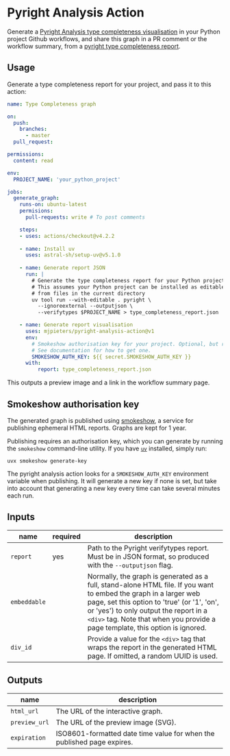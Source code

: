 # Pyright Analysis Action

Generate a [Pyright Analysis type completeness visualisation](https://github.org/mjpieters/pyright-analysis) in your Python project Github workflows, and share this graph in a PR comment or the workflow summary, from a [pyright type completeness report](https://microsoft.github.io/pyright/#/typed-libraries?id=verifying-type-completeness).

## Usage

Generate a type completeness report for your project, and pass it to
this action:

```yaml
name: Type Completeness graph

on:
  push:
    branches:
      - master
  pull_request:

permissions:
  content: read

env:
  PROJECT_NAME: 'your_python_project'

jobs:
  generate_graph:
    runs-on: ubuntu-latest
    permisions:
      pull-requests: write # To post comments

    steps:
    - uses: actions/checkout@v4.2.2
      
    - name: Install uv
      uses: astral-sh/setup-uv@v5.1.0
    
    - name: Generate report JSON
      run: |
        # Generate the type completeness report for your Python project.
        # This assumes your Python project can be installed as editable
        # from files in the current directory
        uv tool run --with-editable . pyright \
          --ignoreexternal --outputjson \
          --verifytypes $PROJECT_NAME > type_completeness_report.json

    - name: Generate report visualisation
      uses: mjpieters/pyright-analysis-action@v1
      env:
        # Smokeshow authorisation key for your project. Optional, but recommended.
        # See documentation for how to get one.
        SMOKESHOW_AUTH_KEY: ${{ secret.SMOKESHOW_AUTH_KEY }}
      with:
          report: type_completeness_report.json
```

This outputs a preview image and a link in the workflow summary page.

## Smokeshow authorisation key

The generated graph is published using [smokeshow](https://smokeshow.helpmanual.io/), a service for publishing ephemeral HTML reports. Graphs are kept for 1 year.

Publishing requires an authorisation key, which you can generate by running the `smokeshow` command-line utility. If you have [`uv`](https://docs.astral.sh/uv/) installed, simply run:

```shell
uvx smokeshow generate-key
```

The pyright analysis action looks for a `SMOKESHOW_AUTH_KEY` environment variable when publishing. It will generate a new key if none is set, but take into account that generating a new key every time can take several minutes each run.

## Inputs

| name | required | description |
|------|----------|-------------|
| `report` | yes | Path to the Pyright verifytypes report. Must be in JSON format, so produced with the `--outputjson` flag. |
| `embeddable` | |  Normally, the graph is generated as a full, stand-alone HTML file. If you want to embed the graph in a larger web page, set this option to 'true' (or '1', 'on', or 'yes') to only output the report in a `<div>` tag. Note that when you provide a page template, this option is ignored. |
| `div_id` | | Provide a value for the `<div>` tag that wraps the report in the generated HTML page. If omitted, a random UUID is used. |

## Outputs

| name | description |
|------|-------------|
| `html_url` | The URL of the interactive graph. |
| `preview_url` | The URL of the preview image (SVG). |
| `expiration` | ISO8601-formatted date time value for when the published page expires. |

<!--
TODO:
 - only in Linux workflows
 - implement commenting
 - toggle commenting
 - toggle summary report
 - write html to file?
 - write image to file?
-->